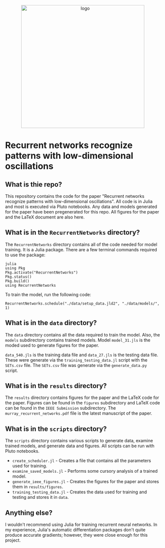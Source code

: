<div align="center">
<img src="https://github.com/ktmurray1999/neural-rules/blob/main/results/figures/pca_summary.png" alt="logo" width="400"></img>
</div>

# Recurrent networks recognize patterns with low-dimensional oscillations

## What is thie repo?

This repository contains the code for the paper "Recurrent networks recognize patterns with low-dimensional oscillations". All code is in Julia and most is executed via Pluto notebooks. Any data and models generated for the paper have been pregenerated for this repo. All figures for the paper and the LaTeX document are also here.

## What is in the `RecurrentNetworks` directory?

The `RecurrentNetworks` directory contains all of the code needed for model training. It is a Julia package. There are a few terminal commands required to use the package:

```
julia
using Pkg
Pkg.activate("RecurrentNetworks")
Pkg.status()
Pkg.build()
using RecurrentNetworks
```

To train the model, run the following code:

```
RecurrentNetworks.schedule("./data/setup_data.jld2", "./data/models/", 1)
```

## What is in the `data` directory?

The `data` directory contains all the data required to train the model. Also, the `models` subdirectory contains trained models. Model `model_31.jls` is the moded used to generate figures for the paper. 

`data_540.jls` is the training data file and `data_27.jls` is the testing data file. These were generate via the `training_testing_data.jl` script with the `SETs.csv` file. The `SETs.csv` file was generate via the `generate_data.py` script.

## What is in the `results` directory?

The `results` directory contains figures for the paper and the LaTeX code for the paper. Figures can be found in the `figures` subdirectory and LaTeX code can be found in the `IEEE Submission` subdirectory. The `murray_recurrent_networks.pdf` file is the latest manuscript of the paper.

## What is in the `scripts` directory?

The `scripts` directory contains various scripts to generate data, examine trained models, and generate data and figures. All scripts can be run with Pluto notebooks.

+ `create_scheduler.jl` - Creates a file that contains all the parameters used for training.
+ `examine_saved_models.jl` - Performs some cursory analysis of a trained model.
+ `generate_ieee_figures.jl` - Creates the figures for the paper and stores them in `results/figures`.
+ `training_testing_data.jl` - Creates the data used for training and testing and stores it in `data`.

## Anything else?

I wouldn't recommend using Julia for training recurrent neural networks. In my experience, Julia's automatic differentiation packages don't quite produce accurate gradients; however, they were close enough for this project.
